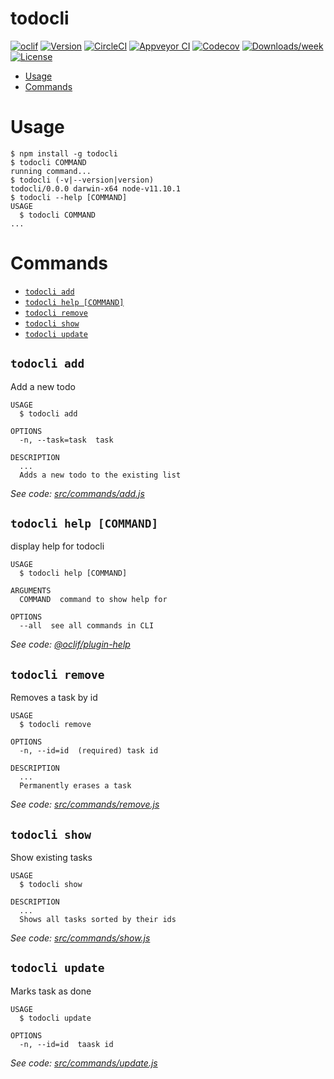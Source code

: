 todocli
=======



[![oclif](https://img.shields.io/badge/cli-oclif-brightgreen.svg)](https://oclif.io)
[![Version](https://img.shields.io/npm/v/todocli.svg)](https://npmjs.org/package/todocli)
[![CircleCI](https://circleci.com/gh/ColinFendrick/todocli/tree/master.svg?style=shield)](https://circleci.com/gh/ColinFendrick/todocli/tree/master)
[![Appveyor CI](https://ci.appveyor.com/api/projects/status/github/ColinFendrick/todocli?branch=master&svg=true)](https://ci.appveyor.com/project/ColinFendrick/todocli/branch/master)
[![Codecov](https://codecov.io/gh/ColinFendrick/todocli/branch/master/graph/badge.svg)](https://codecov.io/gh/ColinFendrick/todocli)
[![Downloads/week](https://img.shields.io/npm/dw/todocli.svg)](https://npmjs.org/package/todocli)
[![License](https://img.shields.io/npm/l/todocli.svg)](https://github.com/ColinFendrick/todocli/blob/master/package.json)

<!-- toc -->
* [Usage](#usage)
* [Commands](#commands)
<!-- tocstop -->
# Usage
<!-- usage -->
```sh-session
$ npm install -g todocli
$ todocli COMMAND
running command...
$ todocli (-v|--version|version)
todocli/0.0.0 darwin-x64 node-v11.10.1
$ todocli --help [COMMAND]
USAGE
  $ todocli COMMAND
...
```
<!-- usagestop -->
# Commands
<!-- commands -->
* [`todocli add`](#todocli-add)
* [`todocli help [COMMAND]`](#todocli-help-command)
* [`todocli remove`](#todocli-remove)
* [`todocli show`](#todocli-show)
* [`todocli update`](#todocli-update)

## `todocli add`

Add a new todo

```
USAGE
  $ todocli add

OPTIONS
  -n, --task=task  task

DESCRIPTION
  ...
  Adds a new todo to the existing list
```

_See code: [src/commands/add.js](https://github.com/ColinFendrick/todocli/blob/v0.0.0/src/commands/add.js)_

## `todocli help [COMMAND]`

display help for todocli

```
USAGE
  $ todocli help [COMMAND]

ARGUMENTS
  COMMAND  command to show help for

OPTIONS
  --all  see all commands in CLI
```

_See code: [@oclif/plugin-help](https://github.com/oclif/plugin-help/blob/v2.1.6/src/commands/help.ts)_

## `todocli remove`

Removes a task by id

```
USAGE
  $ todocli remove

OPTIONS
  -n, --id=id  (required) task id

DESCRIPTION
  ...
  Permanently erases a task
```

_See code: [src/commands/remove.js](https://github.com/ColinFendrick/todocli/blob/v0.0.0/src/commands/remove.js)_

## `todocli show`

Show existing tasks

```
USAGE
  $ todocli show

DESCRIPTION
  ...
  Shows all tasks sorted by their ids
```

_See code: [src/commands/show.js](https://github.com/ColinFendrick/todocli/blob/v0.0.0/src/commands/show.js)_

## `todocli update`

Marks task as done

```
USAGE
  $ todocli update

OPTIONS
  -n, --id=id  taask id
```

_See code: [src/commands/update.js](https://github.com/ColinFendrick/todocli/blob/v0.0.0/src/commands/update.js)_
<!-- commandsstop -->
